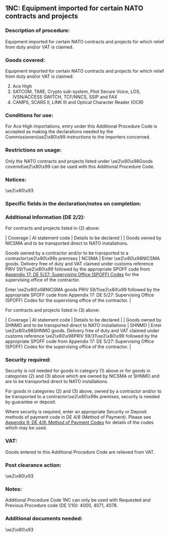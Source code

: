 1NC:  Equipment imported for certain NATO contracts and projects
------------------------------------------------------------------

### Description of procedure:

Equipment imported for certain NATO contracts and projects for which relief from duty and/or VAT is claimed.

### Goods covered:

Equipment imported for certain NATO contracts and projects for which relief from duty and/or VAT is claimed:

 2. Ace High
 4. SATCOM, TARE, Crypto sub-system, Pilot Secure Voice, LOS, IVSN/ACCESS SWITCH, TCF/NNCS, SSIP and FAX
 6. CAMPS, SCARS II, LINK III and Optical Character Reader (OCR)

### Conditions for use:

For Ace High importations, entry under this Additional Procedure Code is accepted as making the declarations needed by the Commissioners\xe2\x80\x99 instructions to the importers concerned.

### Restrictions on usage:

Only the NATO contracts and projects listed under \xe2\x80\x98Goods covered\xe2\x80\x99 can be used with this Additional Procedure Code.

### Notices:

\xe2\x80\x93

### Specific fields in the declaration/notes on completion:

### Additional Information (DE 2/2):

For contracts and projects listed in (2) above:



  |  Coverage |  AI statement code |  Details to be declared | 
   |  Goods owned by NICSMA and to be transported direct to NATO installations.  
  
Goods owned by a contractor and/or to be transported to a contractor\xe2\x80\x99s premises |  NCSMA |  Enter \xe2\x80\x98NICSMA goods. Delivery free of duty and VAT claimed under customs reference PRIV 59/1\xe2\x80\x99 followed by the appropriate SPOFF code from [Appendix 17: DE 5/27: Supervising Office (SPOFF) Codes](https://www.gov.uk/government/publications/supervising-office-codes-for-data-element-527-of-the-customs-declaration-service) for the supervising office of the contractor.  
  
Enter \xe2\x80\x98NICSMA goods PRIV 59/1\xe2\x80\x99 followed by the appropriate SPOFF code from Appendix 17: DE 5/27: Supervising Office (SPOFF) Codes for the supervising office of the contractor. | 
 
For contracts and projects listed in (3) above:



  |  Coverage |  AI statement code |  Details to be declared | 
   |  Goods owned by SHNMO and to be transported direct to NATO installations |  SHNMO |  Enter \xe2\x80\x98SHNMO goods. Delivery free of duty and VAT claimed under customs reference \xe2\x80\x98PRIV 59/31\xe2\x80\x99 followed by the appropriate SPOFF code from Appendix 17: DE 5/27: Supervising Office (SPOFF) Codes for the supervising office of the contractor. | 
 
### Security required:

Security is not needed for goods in category (1) above or for goods in categories (2) and (3) above which are owned by NICSMA or SHNMO and are to be transported direct to NATO installations.

For goods in categories (2) and (3) above, owned by a contractor and/or to be transported to a contractor\xe2\x80\x99s premises, security is needed by guarantee or deposit.

Where security is required, enter an appropriate Security or Deposit methods of payment code in DE 4/8 (Method of Payment). Please see [Appendix 9: DE 4/8: Method of Payment Codes](https://www.gov.uk/government/publications/method-of-payment-codes-for-data-element-48-of-the-customs-declaration-service) for details of the codes which may be used.

### VAT:

Goods entered to this Additional Procedure Code are relieved from VAT.

### Post clearance action:

\xe2\x80\x93

### Notes:

Additional Procedure Code 1NC can only be used with Requested and Previous Procedure code (DE 1/10): 4000, 4071, 4078.

### Additional documents needed:

\xe2\x80\x93

